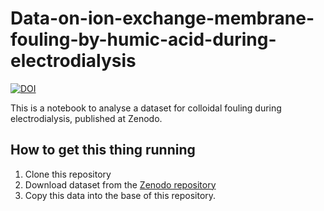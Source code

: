 # Data-on-ion-exchange-membrane-fouling-by-humic-acid-during-electrodialysis

[![DOI](https://zenodo.org/badge/DOI/10.5281/zenodo.3551928.svg)](https://doi.org/10.5281/zenodo.3551928)

This is a notebook to analyse a dataset for colloidal fouling during electrodialysis, published at Zenodo.

## How to get this thing running

1. Clone this repository
2. Download dataset from the [Zenodo repository](https://zenodo.org/deposit/3551928#)
3. Copy this data into the base of this repository.
